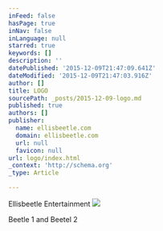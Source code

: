 ```yaml
---
inFeed: false
hasPage: true
inNav: false
inLanguage: null
starred: true
keywords: []
description: ''
datePublished: '2015-12-09T21:47:09.641Z'
dateModified: '2015-12-09T21:47:03.916Z'
author: []
title: LOGO
sourcePath: _posts/2015-12-09-logo.md
published: true
authors: []
publisher:
  name: ellisbeetle.com
  domain: ellisbeetle.com
  url: null
  favicon: null
url: logo/index.html
_context: 'http://schema.org'
_type: Article

---
```

Ellisbeetle Entertainment
![](https://the-grid-user-content.s3-us-west-2.amazonaws.com/cbe447a9-9e37-4add-948c-153cb638dbd4.jpg)

Beetle 1 and Beetel 2